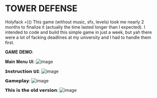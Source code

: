 # TOWER DEFENSE

Holyfack =)))  This game (without music, sfx, levels) took me nearly 2 months to finalize it (actually the time lasted longer than I expected). I intended to code and build this simple game in just a week, but yah there were a lot of facking deadlines at my university and I had to handle them first.

𝐆𝐀𝐌𝐄 𝐃𝐄𝐌𝐎:

𝐌𝐚𝐢𝐧 𝐌𝐞𝐧𝐮 𝐔𝐈:
![image](https://user-images.githubusercontent.com/97457787/164774471-5975b0cf-8a8a-412f-8673-e779b81b566d.png)

𝗜𝗻𝘀𝘁𝗿𝘂𝗰𝘁𝗶𝗼𝗻 𝗨𝗜:
![image](https://user-images.githubusercontent.com/97457787/164774513-6d917dc8-3d34-41a5-ade3-94b5821b94cb.png)

𝗚𝗮𝗺𝗲𝗽𝗹𝗮𝘆:
![image](https://user-images.githubusercontent.com/97457787/164774642-f87a52de-1dbe-4a8c-9598-c93ab0027612.png)

𝗧𝗵𝗶𝘀 𝗶𝘀 𝘁𝗵𝗲 𝗼𝗹𝗱 𝘃𝗲𝗿𝘀𝗶𝗼𝗻:
![image](https://user-images.githubusercontent.com/97457787/155750812-1da91eb9-cf48-4831-9e8c-9fc5493d09d9.png)

